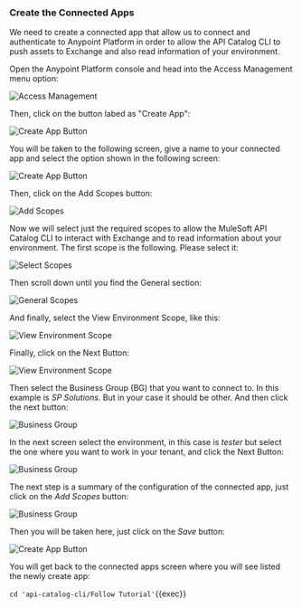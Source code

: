 
### Create the Connected Apps
We need to create a connected app that allow us to connect and authenticate to Anypoint Platform in order to allow the API Catalog CLI to push assets to Exchange and also 
read information of your environment.

Open the Anypoint Platform console and head into the Access Management menu option:

![Access Management](https://raw.githubusercontent.com/rcarrascosps/tester-kc/main/mule-tester/assets/connApps.jpg?raw=true)

Then, click on the button labed as "Create App":

![Create App Button](https://raw.githubusercontent.com/rcarrascosps/tester-kc/main/mule-tester/assets/createApp.jpg?raw=true)

You will be taken to the following screen, give a name to your connected app and select the option shown in the following screen:

![Create App Button](https://raw.githubusercontent.com/rcarrascosps/tester-kc/main/mule-tester/assets/createApp2.jpg?raw=true)

Then, click on the Add Scopes button:

![Add Scopes](https://raw.githubusercontent.com/rcarrascosps/tester-kc/main/mule-tester/assets//rcarrascosps/tester-kc/mule-tester/createApp3.jpg?raw=true)

Now we will select just the required scopes to allow the MuleSoft API Catalog CLI to interact with Exchange and to read information about your environment.
The first scope is the following. Please select it:

![Select Scopes](https://raw.githubusercontent.com/rcarrascosps/tester-kc/main/mule-tester/assets/addScopes.jpg?raw=true)

Then scroll down until you find the General section:

![General Scopes](https://raw.githubusercontent.com/rcarrascosps/tester-kc/main/mule-tester/assets/addScopes2.jpg?raw=true)

And finally, select the View Environment Scope, like this:

![View Environment Scope](https://raw.githubusercontent.com/rcarrascosps/tester-kc/main/mule-tester/assets/addScopes3.jpg?raw=true)

Finally, click on the Next Button:

![View Environment Scope](https://raw.githubusercontent.com/rcarrascosps/tester-kc/main/mule-tester/assets/addScopes4.jpg=raw=true)

Then select the Business Group (BG) that you want to connect to. In this example is *SP Solutions*. But in your case it should be other. And then click the next button:

![Business Group](https://raw.githubusercontent.com/rcarrascosps/tester-kc/main/mule-tester/assets/bg.jpg?raw=true)

In the next screen select the environment, in this case is *tester* but select the one where you want to work in your tenant, and click the Next Button:

![Business Group](https://raw.githubusercontent.com/rcarrascosps/tester-kc/main/mule-tester/assets/bg2.jpg?raw=true)

The next step is a summary of the configuration of the connected app, just click on the *Add Scopes* button:

![Business Group](https://raw.githubusercontent.com/rcarrascosps/tester-kc/main/mule-tester/assets/bg3.jpg?raw=true)

Then you will be taken here, just click on the *Save* button:

![Create App Button](https://raw.githubusercontent.com/rcarrascosps/tester-kc/main/mule-tester/assets/createApps4.jpg?raw=true)

You will get back to the connected apps screen where you will see listed the newly create app:




`cd 'api-catalog-cli/Follow Tutorial'`{{exec}}

